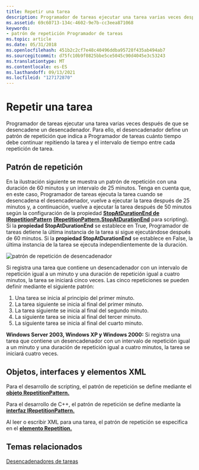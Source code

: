 ```yaml
---
title: Repetir una tarea
description: Programador de tareas ejecutar una tarea varias veces después de que se desencadene un desencadenador.
ms.assetid: 69c60713-134c-4602-9e7b-cc3eea871068
keywords:
- patrón de repetición Programador de tareas
ms.topic: article
ms.date: 05/31/2018
ms.openlocfilehash: 451b2c2cf7e48c40496ddba95728f435ab494ab7
ms.sourcegitcommit: d75fc10b9f0825bbe5ce5045c90d4045e3c53243
ms.translationtype: MT
ms.contentlocale: es-ES
ms.lasthandoff: 09/13/2021
ms.locfileid: "127172870"
---
```

# <a name="repeating-a-task"></a>Repetir una tarea

Programador de tareas ejecutar una tarea varias veces después de que se desencadene un desencadenador. Para ello, el desencadenador define un patrón de repetición que indica a Programador de tareas cuánto tiempo debe continuar repitiendo la tarea y el intervalo de tiempo entre cada repetición de tarea.

## <a name="repetition-pattern"></a>Patrón de repetición

En la ilustración siguiente se muestra un patrón de repetición con una duración de 60 minutos y un intervalo de 25 minutos. Tenga en cuenta que, en este caso, Programador de tareas ejecuta la tarea cuando se desencadena el desencadenador, vuelve a ejecutar la tarea después de 25 minutos y, a continuación, vuelve a ejecutar la tarea después de 50 minutos según la configuración de la propiedad [**StopAtDurationEnd de IRepetitionPattern**](/windows/desktop/api/taskschd/nf-taskschd-irepetitionpattern-get_stopatdurationend) [**(RepetitionPattern.StopAtDurationEnd**](repetitionpattern-stopatdurationend.md) para scripting). Si la **propiedad StopAtDurationEnd** se establece en True, Programador de tareas detiene la última instancia de la tarea si sigue ejecutándose después de 60 minutos. Si la **propiedad StopAtDurationEnd** se establece en False, la última instancia de la tarea se ejecuta independientemente de la duración.

![patrón de repetición de desencadenador](images/repetition-pattern.png)

Si registra una tarea que contiene un desencadenador con un intervalo de repetición igual a un minuto y una duración de repetición igual a cuatro minutos, la tarea se iniciará cinco veces. Las cinco repeticiones se pueden definir mediante el siguiente patrón:

1.  Una tarea se inicia al principio del primer minuto.
2.  La tarea siguiente se inicia al final del primer minuto.
3.  La tarea siguiente se inicia al final del segundo minuto.
4.  La siguiente tarea se inicia al final del tercer minuto.
5.  La siguiente tarea se inicia al final del cuarto minuto.

**Windows Server 2003, Windows XP y Windows 2000:** Si registra una tarea que contiene un desencadenador con un intervalo de repetición igual a un minuto y una duración de repetición igual a cuatro minutos, la tarea se iniciará cuatro veces.

## <a name="objects-interfaces-and-xml-elements"></a>Objetos, interfaces y elementos XML

Para el desarrollo de scripting, el patrón de repetición se define mediante el [**objeto RepetitionPattern.**](repetitionpattern.md)

Para el desarrollo de C++, el patrón de repetición se define mediante la [**interfaz IRepetitionPattern.**](/windows/desktop/api/taskschd/nn-taskschd-irepetitionpattern)

Al leer o escribir XML para una tarea, el patrón de repetición se especifica en el [**elemento Repetition.**](taskschedulerschema-repetition-triggerbasetype-element.md)

## <a name="related-topics"></a>Temas relacionados

<dl> <dt>

[Desencadenadores de tareas](task-triggers.md)
</dt> </dl>

 

 




